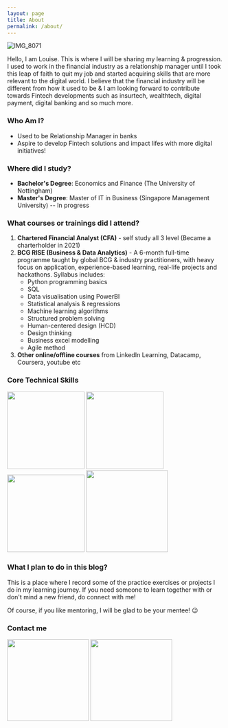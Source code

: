 ```yaml
---
layout: page
title: About
permalink: /about/
---
```

![IMG_8071](https://user-images.githubusercontent.com/85727619/122676123-172b7b00-d20f-11eb-93ee-2599cf8d9ee6.jpg)

Hello, I am Louise. This is where I will be sharing my learning & progression. I used to work in the financial industry as a relationship manager until I took this leap of faith to quit my job and started acquiring skills that are more relevant to the digital world. I believe that the financial industry will be different from how it used to be & I am looking forward to contribute towards Fintech developments such as insurtech, wealthtech, digital payment, digital banking and so much more. 

### Who Am I?
- Used to be Relationship Manager in banks
- Aspire to develop Fintech solutions and impact lifes with more digital initiatives!

### Where did I study?
- **Bachelor's Degree**: Economics and Finance (The University of Nottingham)
- **Master's Degree**: Master of IT in Business (Singapore Management University) -- In progress

### What courses or trainings did I attend?
1. **Chartered Financial Analyst (CFA)** - self study all 3 level (Became a charterholder in 2021)
2. **BCG RISE (Business & Data Analytics)** - A 6-month full-time programme taught by global BCG & industry practitioners, with heavy focus on application, experience-based learning, real-life projects and hackathons. Syllabus includes:
	- Python programming basics
    - SQL 
    - Data visualisation using PowerBI
    - Statistical analysis & regressions
    - Machine learning algorithms
    - Structured problem solving
    - Human-centered design (HCD)
    - Design thinking
    - Business excel modelling
    - Agile method
3. **Other online/offline courses** from LinkedIn Learning, Datacamp, Coursera, youtube etc

### Core Technical Skills

<img src="https://user-images.githubusercontent.com/85727619/129471682-88c371c7-e7e9-4e45-ac75-ea2e0e223a50.jpg" width="180"> <img src="https://user-images.githubusercontent.com/85727619/129471498-735156a8-be8a-4d73-a561-04cc0b8397c5.png" width="180">
<img src="https://user-images.githubusercontent.com/85727619/129471499-b7d0ad1f-b993-4f79-a663-495bea3530ef.png" width="180">
<img src="https://user-images.githubusercontent.com/85727619/129471500-1bed79ff-7586-4145-9ca5-85759d3c6423.png" width="190">

### What I plan to do in this blog?
This is a place where I record some of the practice exercises or projects I do in my learning journey. If you need someone to learn together with or don't mind a new friend, do connect with me!

Of course, if you like mentoring, I will be glad to be your mentee! 😉

### Contact me<br>
[<img src="https://media.giphy.com/media/Fz4wwtUZuAjyDd8cnE/giphy.gif" width="190">](https://www.linkedin.com/in/lawshiangrou/) 
[<img src="https://media.giphy.com/media/sbcsRYc8NIeHreuMoN/giphy.gif" width="190">](https://mail.google.com/mail/?view=cm&fs=1&tf=1&to=louiselsr@gmail.com)
